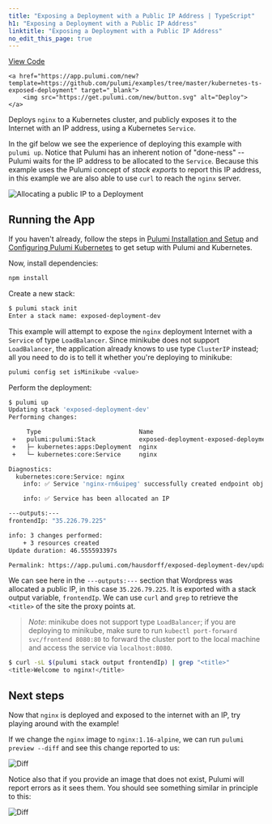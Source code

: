 ```yaml
---
title: "Exposing a Deployment with a Public IP Address | TypeScript"
h1: "Exposing a Deployment with a Public IP Address"
linktitle: "Exposing a Deployment with a Public IP Address"
no_edit_this_page: true
---
```


<!-- WARNING: this page was generated by a tool. Do not edit it by hand. -->
<!-- To change it, please see https://github.com/pulumi/docs/tree/master/tools/mktutorial. -->

<p class="mb-4 flex">
    <a class="flex flex-wrap items-center rounded text-xs text-white bg-blue-600 border-2 border-blue-600 px-2 mr-2 whitespace-no-wrap hover:text-white" style="height: 32px" href="https://github.com/pulumi/examples/tree/master/kubernetes-ts-exposed-deployment" target="_blank">
        <span><i class="fab fa-github pr-2"></i> View Code</span>
    </a>

    <a href="https://app.pulumi.com/new?template=https://github.com/pulumi/examples/tree/master/kubernetes-ts-exposed-deployment" target="_blank">
        <img src="https://get.pulumi.com/new/button.svg" alt="Deploy">
    </a>
</p>


Deploys `nginx` to a Kubernetes cluster, and publicly exposes it to the Internet with an IP address,
using a Kubernetes `Service`.

In the gif below we see the experience of deploying this example with `pulumi up`. Notice that
Pulumi has an inherent notion of "done-ness" -- Pulumi waits for the IP address to be allocated to
the `Service`. Because this example uses the Pulumi concept of _stack exports_ to report this IP
address, in this example we are also able to use `curl` to reach the `nginx` server.

![Allocating a public IP to a Deployment](https://raw.githubusercontent.com/pulumi/examples/master/kubernetes-ts-exposed-deployment/images/deploy.gif "Allocating a public IP to a Deployment")

## Running the App

If you haven't already, follow the steps in [Pulumi Installation and
Setup](https://www.pulumi.com/docs/get-started/install/) and [Configuring Pulumi
Kubernetes](https://www.pulumi.com/docs/intro/cloud-providers/kubernetes/setup/) to get setup with
Pulumi and Kubernetes.

Now, install dependencies:

```sh
npm install
```

Create a new stack:

```sh
$ pulumi stack init
Enter a stack name: exposed-deployment-dev
```

This example will attempt to expose the `nginx` deployment Internet with a `Service` of type
`LoadBalancer`. Since minikube does not support `LoadBalancer`, the application already knows to use
type `ClusterIP` instead; all you need to do is to tell it whether you're deploying to minikube:

```sh
pulumi config set isMinikube <value>
```

Perform the deployment:

```sh
$ pulumi up
Updating stack 'exposed-deployment-dev'
Performing changes:

     Type                           Name                                       Status      Info
 +   pulumi:pulumi:Stack            exposed-deployment-exposed-deployment-dev  created     1 warning
 +   ├─ kubernetes:apps:Deployment  nginx                                      created
 +   └─ kubernetes:core:Service     nginx                                      created     2 info messages

Diagnostics:
  kubernetes:core:Service: nginx
    info: ✅ Service 'nginx-rn6uipeg' successfully created endpoint objects

    info: ✅ Service has been allocated an IP

---outputs:---
frontendIp: "35.226.79.225"

info: 3 changes performed:
    + 3 resources created
Update duration: 46.555593397s

Permalink: https://app.pulumi.com/hausdorff/exposed-deployment-dev/updates/1
```

We can see here in the `---outputs:---` section that Wordpress was allocated a public IP, in this
case `35.226.79.225`. It is exported with a stack output variable, `frontendIp`. We can use `curl`
and `grep` to retrieve the `<title>` of the site the proxy points at.

> _Note_: minikube does not support type `LoadBalancer`; if you are deploying to minikube, make sure
> to run `kubectl port-forward svc/frontend 8080:80` to forward the cluster port to the local
> machine and access the service via `localhost:8080`.

```sh
$ curl -sL $(pulumi stack output frontendIp) | grep "<title>"
<title>Welcome to nginx!</title>
```

## Next steps

Now that `nginx` is deployed and exposed to the internet with an IP, try playing around with the
example!

If we change the `nginx` image to `nginx:1.16-alpine`, we can run `pulumi preview --diff` and see
this change reported to us:

![Diff](https://raw.githubusercontent.com/pulumi/examples/master/kubernetes-ts-exposed-deployment/images/diff.gif "Reporting a diff after we change the app")

Notice also that if you provide an image that does not exist, Pulumi will report errors as it sees
them. You should see something similar in principle to this:

![Diff](https://raw.githubusercontent.com/pulumi/examples/master/kubernetes-ts-exposed-deployment/images/error.gif "Error reporting")

